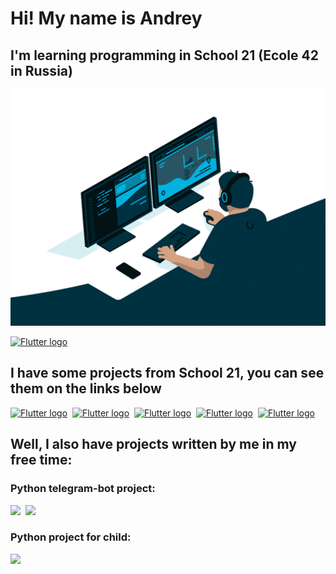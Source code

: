 # Hi! My name is Andrey
## I'm learning programming in School 21 (Ecole 42 in Russia)

<p align="center">
  <img width="860" src="./giphy.gif">
</p>

[<img src="https://img.shields.io/badge/Telegram-17191e?logo=Telegram&logoColor=2986cc&style=plastic&logo=appveyor" alt="Flutter logo" title="Flutter" height="25" />](https://t.me/hbombur)

## I have some projects from School 21, you can see them on the links below

[<img src="https://img.shields.io/badge/%20-lib__ft-green?logo=42&logoColor=000000&style=plastic&logoWidth=40&labelColor=464451" alt="Flutter logo" title="Flutter" height="25" />](https://github.com/hbombur/my_libft)&nbsp;
[<img src="https://img.shields.io/badge/%20-get__next__line-green?logo=42&logoColor=000000&style=plastic&logoWidth=40&labelColor=464451" alt="Flutter logo" title="Flutter" height="25" />](https://github.com/hbombur/get_next_line)&nbsp;
[<img src="https://img.shields.io/badge/%20-ft__printf-green?logo=42&logoColor=000000&style=plastic&logoWidth=40&labelColor=464451" alt="Flutter logo" title="Flutter" height="25" />](https://github.com/hbombur/ft_printf)&nbsp;
[<img src="https://img.shields.io/badge/%20-pipex-green?logo=42&logoColor=000000&style=plastic&logoWidth=40&labelColor=464451" alt="Flutter logo" title="Flutter" height="25" />](https://github.com/hbombur/pipex)&nbsp;
[<img src="https://img.shields.io/badge/%20-FDF-green?logo=42&logoColor=000000&style=plastic&logoWidth=40&labelColor=464451" alt="Flutter logo" title="Flutter" height="25" />](https://github.com/hbombur/FDF)&nbsp;

## Well, I also have projects written by me in my free time:
### Python telegram-bot project:

[<img src="https://img.shields.io/badge/%20-Peter__bot-darkblue?style=plastic&logo=python&labelColor=464451" />](https://github.com/hbombur/pyotr-bot)&nbsp;
[<img src="https://img.shields.io/badge/%20-Church__Schedule-lightblue?style=plastic&logo=python&labelColor=464451" />](https://github.com/hbombur/church_shedule)&nbsp;

### Python project for child:

[<img src="https://img.shields.io/badge/%20-Timer%202.0-darkgreen?style=plastic&logo=python&labelColor=464451" />](https://github.com/hbombur/timer2_0)&nbsp;
